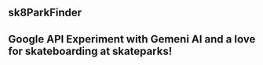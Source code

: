 ## sk8ParkFinder
## Google API Experiment with Gemeni AI and a love for skateboarding at skateparks!
